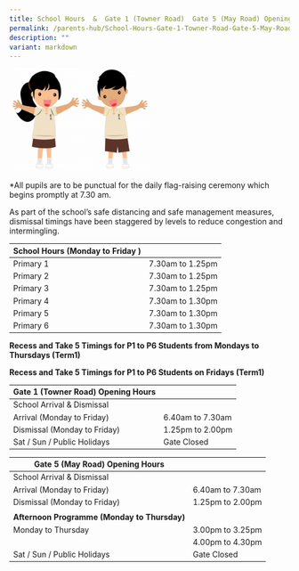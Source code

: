 ```yaml
---
title: School Hours  &  Gate 1 (Towner Road)  Gate 5 (May Road) Opening Hours
permalink: /parents-hub/School-Hours-Gate-1-Towner-Road-Gate-5-May-Road-Opening-Hours/
description: ""
variant: markdown
---
```

<img style="width:50%;height:50%" src="/images/Parents'%20Hub/School%20hours%20gate%20opening/Hong-Hong-Wen-Wen-1-300x219.png">

\*All pupils are to be punctual for the daily flag-raising ceremony which begins promptly at 7.30 am.

As part of the school’s safe distancing and safe management measures, dismissal timings have been staggered by levels to reduce congestion and intermingling.

| School Hours (Monday to Friday ) |                  |
|----------------------------------|------------------|
| Primary 1                        | 7.30am to 1.25pm |
| Primary 2                        | 7.30am to 1.25pm |
| Primary 3                        | 7.30am to 1.25pm |
| Primary 4                        | 7.30am to 1.30pm |
| Primary 5                        | 7.30am to 1.30pm |
| Primary 6                        | 7.30am to 1.30pm |



<!--
| Recess Timings            |                    |
|---------------------------|--------------------|
| Primary 1 &amp; 4             | 9.30am to 10.00am   |
| Primary 2 &amp; 3             | 10.00am to 10.30am  |
| Primary 5 &amp; 6             | 10.30am to 11.00am |

*Daily 5-min snack break at 11.55am (Primary 1&amp; 4), 12.25pm (Primary 2 &amp; 3) and 8.55am (Primary 5 &amp;6)
-->

**Recess and Take 5 Timings for P1 to P6 Students from Mondays to Thursdays (Term1)**



**Recess and Take 5 Timings for P1 to P6 Students on Fridays (Term1)**

| Gate 1 (Towner Road) Opening Hours      |                  |
|-----------------------------------------|------------------|
| School Arrival &amp; Dismissal              |                  |
| Arrival (Monday to Friday)                        | 6.40am to 7.30am |
| Dismissal (Monday to Friday)                        | 1.25pm to 2.00pm |
| Sat / Sun / Public Holidays             | Gate Closed      |

| Gate 5 (May Road) Opening Hours              |                  |
|----------------------------------------------|------------------|
| School Arrival &amp; Dismissal                   |                  |
| Arrival (Monday to Friday)                             | 6.40am to 7.30am |
| Dismissal (Monday to Friday)                             | 1.25pm to 2.00pm |
|                                              |                  |
| **Afternoon Programme (Monday to Thursday)** |                  |
| Monday to Thursday                           | 3.00pm to 3.25pm |
|                                              | 4.00pm to 4.30pm |
| Sat / Sun / Public Holidays                  | Gate Closed      |